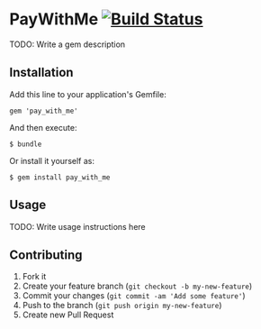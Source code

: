 # PayWithMe [![Build Status](https://travis-ci.org/arthurborisow/pay_with_me.png)](https://travis-ci.org/arthurborisow/pay_with_me.png)

TODO: Write a gem description

## Installation

Add this line to your application's Gemfile:

    gem 'pay_with_me'

And then execute:

    $ bundle

Or install it yourself as:

    $ gem install pay_with_me

## Usage

TODO: Write usage instructions here

## Contributing

1. Fork it
2. Create your feature branch (`git checkout -b my-new-feature`)
3. Commit your changes (`git commit -am 'Add some feature'`)
4. Push to the branch (`git push origin my-new-feature`)
5. Create new Pull Request

